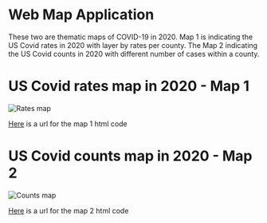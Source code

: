 # Web Map Application
These two are thematic maps of COVID-19 in 2020. Map 1 is indicating the US Covid rates in 2020 with layer by rates per county. The Map 2 indicating the US Covid counts in 2020 with different number of cases within a county.

# US Covid rates map in 2020 - Map 1

![Rates map](img/WordArt1.png)

[Here](asset/https://github.com/Gunehee/geog458_Lab3_WebMap/blob/main/map1.html) is a url for the map 1 html code

# US Covid counts map in 2020 - Map 2

![Counts map](img/WordArt1.png)

[Here](asset/https://github.com/Gunehee/geog458_Lab3_WebMap/blob/main/map2.html) is a url for the map 2 html code

